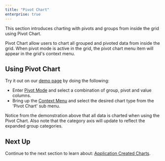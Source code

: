 ```yaml
---
title: "Pivot Chart"
enterprise: true
---
```


This section introduces charting with pivots and groups from inside the grid using Pivot Chart.

Pivot Chart allow users to chart all grouped and pivoted data from inside the grid. When pivot mode is active in the grid, the pivot chart menu item will appear in the grid's context menu.

## Using Pivot Chart

Try it out on our [demo page](../../example) by doing the following:

- Enter [Pivot Mode](/pivoting/#pivot-mode) and select a combination of group, pivot and value columns.
- Bring up the [Context Menu](/context-menu/) and select the desired chart type from the 'Pivot Chart' sub menu.

<gif src="pivot-chart.gif" alt="Pivot Chart"></gif>

Notice from the demonstration above that all data is charted when using the Pivot Chart. Also note that the category axis will update to reflect the expanded group categories.

## Next Up

Continue to the next section to learn about: [Application Created Charts](/integrated-charts-application-created/).
